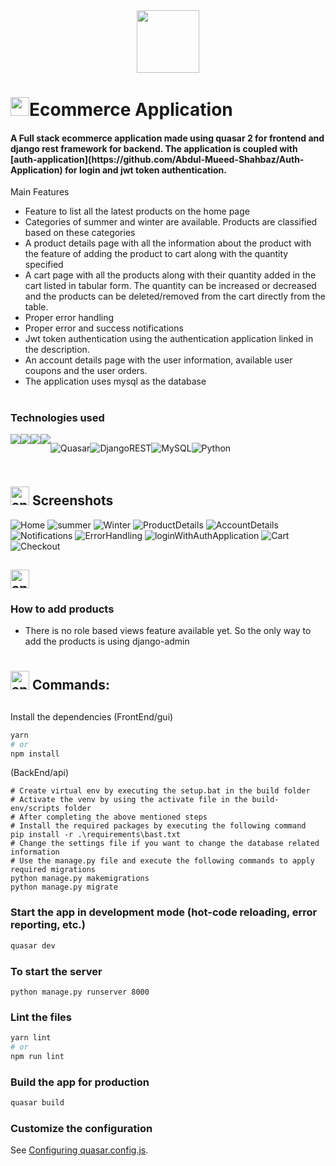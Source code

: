 <div align="center">
  <img src="https://media.giphy.com/media/L2kr3y97uJauF6T6Lh/giphy.gif" width="100"/>
</div>

<h1><img src="https://media.giphy.com/media/hvRJCLFzcasrR4ia7z/giphy.gif" width="30px"/>Ecommerce Application</h1>

<h4>A Full stack ecommerce application made using quasar 2 for frontend and django rest framework for backend. The application is coupled with [auth-application](https://github.com/Abdul-Mueed-Shahbaz/Auth-Application) for login and jwt token authentication.</h4>


 Main Features</h2>

* Feature to list all the latest products on the home page
* Categories of summer and winter are available. Products are classified based on these categories
* A product details page with all the information about the product with the feature of adding the product to cart along with the quantity specified
* A cart page with all the products along with their quantity added in the cart listed in tabular form. The quantity can be increased or decreased  and the products can be deleted/removed from the cart directly from the table.
* Proper error handling
* Proper error and success notifications
* Jwt token authentication using the authentication application linked in the description. 
* An account details page with the user information, available user coupons and the user orders.
* The application uses mysql as the database

#




### Technologies used

<div style="display:flex">
<img src="https://img.shields.io/badge/CSS3-1572B6?style=for-the-badge&logo=css3&logoColor=white" />
<img src="https://img.shields.io/badge/JavaScript-323330?style=for-the-badge&logo=javascript&logoColor=F7DF1E" />
<img src="https://img.shields.io/badge/json-5E5C5C?style=for-the-badge&logo=json&logoColor=white" />
<img src="https://img.shields.io/badge/Vue.js-35495E?style=for-the-badge&logo=vuedotjs&logoColor=4FC08D" />
 
![Quasar](https://img.shields.io/badge/Quasar-16B7FB?style=for-the-badge&logo=quasar&logoColor=black)![DjangoREST](https://img.shields.io/badge/DJANGO-REST-ff1709?style=for-the-badge&logo=django&logoColor=white&color=ff1709&labelColor=gray)![MySQL](https://img.shields.io/badge/mysql-%2300f.svg?style=for-the-badge&logo=mysql&logoColor=white)![Python](https://img.shields.io/badge/python-3670A0?style=for-the-badge&logo=python&logoColor=ffdd54)
  
</div>

#
<h2><img  width="30px" src="https://www.animatedimages.org/data/media/491/animated-television-image-0115.gif" border="0" alt="animated-television-image-0115" />
  Screenshots</h2>

![Home](https://user-images.githubusercontent.com/52679916/207143514-df94da04-a394-4960-9990-a49942889cd8.png)
![summer](https://user-images.githubusercontent.com/52679916/207143677-15f60563-80b4-480d-a094-586697e2730c.png)
![Winter](https://user-images.githubusercontent.com/52679916/207143688-48a67dfb-a47f-43b4-b4af-242fd84a20d5.png)
![ProductDetails](https://user-images.githubusercontent.com/52679916/207143624-13513a4a-2717-45c3-810a-7bfb6578c4d8.png)
![AccountDetails](https://user-images.githubusercontent.com/52679916/207143392-8cf216ac-c119-41b1-9de0-f33f2db901c1.png)
![Notifications](https://user-images.githubusercontent.com/52679916/207143556-7504b5c2-5e44-4869-8138-ea71f3af62b2.png)
![ErrorHandling](https://user-images.githubusercontent.com/52679916/207143501-12f5deb1-81c0-4fbb-aa26-6baf37fb8ddb.png)
![loginWithAuthApplication](https://user-images.githubusercontent.com/52679916/207143548-6a925a9f-e4a6-4082-ba18-09d1a3e98fbc.png)
![Cart](https://user-images.githubusercontent.com/52679916/207143476-2587bc15-ccf9-40b7-be99-d04647310322.png)
![Checkout](https://user-images.githubusercontent.com/52679916/207143485-048a50e6-ddf4-48d7-b57c-c49ff39ea3a5.png)

<h2><img width="30px" src="https://www.animatedimages.org/data/media/491/animated-television-image-0134.gif" border="0" alt="animated-television-image-0134" />

### How to add products
* There is no role based views feature available yet. So the only way to add the products is using django-admin
#


<h2><img width="30px" src="https://www.animatedimages.org/data/media/318/animated-computer-smiley-image-0080.gif" border="0" alt="animated-computer-smiley-image-0080" />  Commands:</h2>

##
Install the dependencies
(FrontEnd/gui)
```bash
yarn
# or
npm install
```
(BackEnd/api)
```
# Create virtual env by executing the setup.bat in the build folder
# Activate the venv by using the activate file in the build-env/scripts folder
# After completing the above mentioned steps
# Install the required packages by executing the following command
pip install -r .\requirements\bast.txt 
# Change the settings file if you want to change the database related information
# Use the manage.py file and execute the following commands to apply required migrations
python manage.py makemigrations 
python manage.py migrate
```

### Start the app in development mode (hot-code reloading, error reporting, etc.)
```bash
quasar dev
```
### To start the server
```
python manage.py runserver 8000
```

### Lint the files
```bash
yarn lint
# or
npm run lint
```



### Build the app for production
```bash
quasar build
```

### Customize the configuration
See [Configuring quasar.config.js](https://v2.quasar.dev/quasar-cli-webpack/quasar-config-js).

